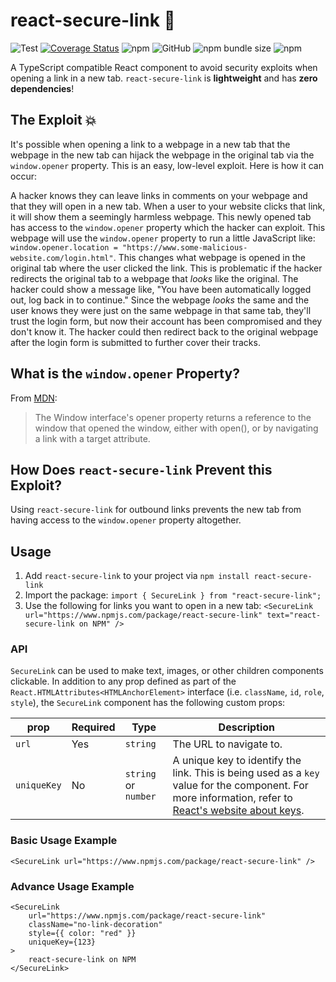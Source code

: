 # react-secure-link 🔗

![Test](https://github.com/dbudwin/react-secure-link/workflows/Test/badge.svg?branch=main)
[![Coverage Status](https://coveralls.io/repos/github/dbudwin/react-secure-link/badge.svg?branch=main)](https://coveralls.io/github/dbudwin/react-secure-link?branch=main)
![npm](https://img.shields.io/npm/dw/react-secure-link)
![GitHub](https://img.shields.io/github/license/dbudwin/react-secure-link)
![npm bundle size](https://img.shields.io/bundlephobia/min/react-secure-link)
![npm](https://img.shields.io/npm/v/react-secure-link)

A TypeScript compatible React component to avoid security exploits when opening a link in a new tab.  `react-secure-link` is **lightweight** and has **zero dependencies**!

## The Exploit 💥

It's possible when opening a link to a webpage in a new tab that the webpage in the new tab can hijack the webpage in the original tab via the `window.opener` property.  This is an easy, low-level exploit.  Here is how it can occur:

A hacker knows they can leave links in comments on your webpage and that they will open in a new tab.  When a user to your website clicks that link, it will show them a seemingly harmless webpage.  This newly opened tab has access to the `window.opener` property which the hacker can exploit.  This webpage will use the `window.opener` property to run a little JavaScript like: `window.opener.location = "https://www.some-malicious-website.com/login.html"`.  This changes what webpage is opened in the original tab where the user clicked the link.  This is problematic if the hacker redirects the original tab to a webpage that _looks_ like the original.  The hacker could show a message like, "You have been automatically logged out, log back in to continue."  Since the webpage _looks_ the same and the user knows they were just on the same webpage in that same tab, they'll trust the login form, but now their account has been compromised and they don't know it.  The hacker could then redirect back to the original webpage after the login form is submitted to further cover their tracks.

## What is the `window.opener` Property?

From [MDN](https://developer.mozilla.org/en-US/docs/Web/API/Window/opener):

> The Window interface's opener property returns a reference to the window that opened the window, either with open(), or by navigating a link with a target attribute.

## How Does `react-secure-link` Prevent this Exploit?

Using `react-secure-link` for outbound links prevents the new tab from having access to the `window.opener` property altogether.

## Usage

1. Add `react-secure-link` to your project via `npm install react-secure-link`
2. Import the package: `import { SecureLink } from "react-secure-link";`
3. Use the following for links you want to open in a new tab: `<SecureLink url="https://www.npmjs.com/package/react-secure-link" text="react-secure-link on NPM" />`

### API

`SecureLink` can be used to make text, images, or other children components clickable.  In addition to any prop defined as part of the `React.HTMLAttributes<HTMLAnchorElement>` interface (i.e. `className`, `id`, `role`, `style`), the `SecureLink` component has the following custom props:

| prop        | Required | Type     | Description                                                              |
|-------------|----------|----------|--------------------------------------------------------------------------|
| `url`       | Yes      | `string` | The URL to navigate to.                                                  |
| `uniqueKey` | No       | `string` or `number` | A unique key to identify the link.  This is being used as a `key` value for the component.  For more information, refer to [React's website about keys](https://reactjs.org/docs/lists-and-keys.html#keys). |

### Basic Usage Example

```tsx
<SecureLink url="https://www.npmjs.com/package/react-secure-link" />
```

### Advance Usage Example

```tsx
<SecureLink
    url="https://www.npmjs.com/package/react-secure-link"
    className="no-link-decoration"
    style={{ color: "red" }}
    uniqueKey={123}
>
    react-secure-link on NPM
</SecureLink>
```
